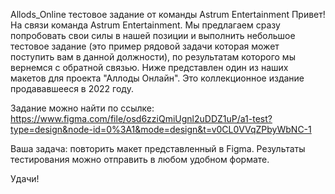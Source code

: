 Allods_Online
тестовое задание от команды Astrum Entertainment Привет! На связи команда Astrum Entertainment. Мы предлагаем сразу попробовать свои силы в нашей позиции и выполнить небольшое тестовое задание (это пример рядовой задачи которая может поступить вам в данной должности), по результатам которого мы вернемся с обратной связью. Ниже представлен один из наших макетов для проекта "Аллоды Онлайн". Это коллекционное издание продававшееся в 2022 году.

Задание можно найти по ссылке: https://www.figma.com/file/osd6zziQmiUgnl2uDDZ1uP/a1-test?type=design&node-id=0%3A1&mode=design&t=v0CL0VVqZPbyWbNC-1

Ваша задача: повторить макет представленный в Figma. Результаты тестирования можно отправить в любом удобном формате.

Удачи!
